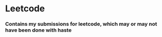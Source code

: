 # Leetcode 
### Contains my submissions for leetcode, which may or may not have been done with haste


